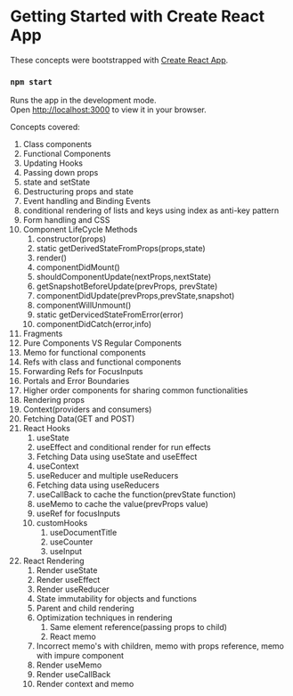 # Getting Started with Create React App

These concepts were bootstrapped with [Create React App](https://github.com/facebook/create-react-app).
### `npm start`

Runs the app in the development mode.\
Open [http://localhost:3000](http://localhost:3000) to view it in your browser.

Concepts covered:

1. Class components
2. Functional Components
3. Updating Hooks
4. Passing down props
5. state and setState
6. Destructuring props and state
7. Event handling and Binding Events
8. conditional rendering of lists and keys using index as anti-key pattern
9. Form handling and CSS
10. Component LifeCycle Methods 
    1.  constructor(props)
    2.  static getDerivedStateFromProps(props,state)
    3.  render()
    4.  componentDidMount()
    5.  shouldComponentUpdate(nextProps,nextState)
    6.  getSnapshotBeforeUpdate(prevProps, prevState)
    7.  componentDidUpdate(prevProps,prevState,snapshot)
    8.  componentWillUnmount()
    9.  static getDervicedStateFromError(error)
    10. componentDidCatch(error,info)
11. Fragments
12. Pure Components VS Regular Components
13. Memo for functional components
14. Refs with class and functional components
15. Forwarding Refs for FocusInputs
16. Portals and Error Boundaries
17. Higher order components for sharing common functionalities
18. Rendering props
19. Context(providers and consumers)
20. Fetching Data(GET and POST)
21. React Hooks
    1.  useState 
    2.  useEffect and conditional render for run effects
    3.  Fetching Data using useState and useEffect
    4.  useContext
    5.  useReducer and multiple useReducers
    6.  Fetching data using useReducers
    7.  useCallBack to cache the function(prevState function)
    8.  useMemo to cache the value(prevProps value)
    9.  useRef for focusInputs
    10. customHooks
        1.  useDocumentTitle
        2.  useCounter
        3.  useInput
22. React Rendering
    1.  Render useState
    2.  Render useEffect
    3.  Render useReducer
    4.  State immutability for objects and functions
    5.  Parent and child rendering
    6.  Optimization techniques in rendering
        1.  Same element reference(passing props to child)
        2.  React memo
    7. Incorrect memo's with children, memo with props reference, memo with impure component
    8. Render useMemo
    9. Render useCallBack
    10. Render context and memo


